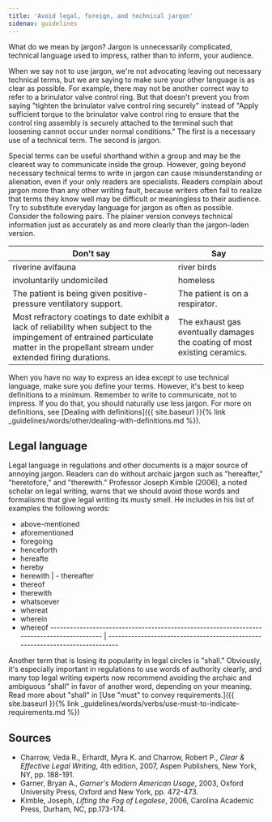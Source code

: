 ```yaml
---
title: 'Avoid legal, foreign, and technical jargon'
sidenav: guidelines
---
```


What do we mean by jargon? Jargon is unnecessarily complicated, technical language used to impress, rather than to inform, your audience.

When we say not to use jargon, we're not advocating leaving out necessary technical terms, but we are saying to make sure your other language is as clear as possible. For example, there may not be another correct way to refer to a brinulator valve control ring. But that doesn't prevent you from saying "tighten the brinulator valve control ring securely" instead of "Apply sufficient torque to the brinulator valve control ring to ensure that the control ring assembly is securely attached to the terminal such that loosening cannot occur under normal conditions." The first is a necessary use of a technical term. The second is jargon.

Special terms can be useful shorthand within a group and may be the clearest way to communicate inside the group. However, going beyond necessary technical terms to write in jargon can cause misunderstanding or alienation, even if your only readers are specialists. Readers complain about jargon more than any other writing fault, because writers often fail to realize that terms they know well may be difficult or meaningless to their audience. Try to substitute everyday language for jargon as often as possible. Consider the following pairs. The plainer version conveys technical information just as accurately as and more clearly than the jargon-laden version.

Don't say  | Say
---------------------------------------------------------------------------------------------------------------------------------------------------------------------------------------- | -------------------------------------------------------------------------
riverine avifauna | river birds
involuntarily undomiciled | homeless
The patient is being given positive-pressure ventilatory support. | The patient is on a respirator.
Most refractory coatings to date exhibit a lack of reliability when subject to the impingement of entrained particulate matter in the propellant stream under extended firing durations. | The exhaust gas eventually damages the coating of most existing ceramics.

When you have no way to express an idea except to use technical language, make sure you define your terms. However, it's best to keep definitions to a minimum. Remember to write to communicate, not to impress. If you do that, you should naturally use less jargon. For more on definitions, see [Dealing with definitions]({{ site.baseurl }}{% link _guidelines/words/other/dealing-with-definitions.md %}).

## Legal language

Legal language in regulations and other documents is a major source of annoying jargon. Readers can do without archaic jargon such as "hereafter," "heretofore," and "therewith." Professor Joseph Kimble (2006), a noted scholar on legal writing, warns that we should avoid those words and formalisms that give legal writing its musty smell. He includes in his list of examples the following words:

- above-mentioned
- aforementioned
- foregoing
- henceforth
- hereafte
- hereby
- herewith | - thereafter
- thereof
- therewith
- whatsoever
- whereat
- wherein
- whereof ------------------------------------------------------------------------------------------ | -----------------------------------------------------------------------------

Another term that is losing its popularity in legal circles is "shall." Obviously, it's especially important in regulations to use words of authority clearly, and many top legal writing experts now recommend avoiding the archaic and ambiguous "shall" in favor of another word, depending on your meaning. Read more about "shall" in [Use "must" to convey requirements.]({{ site.baseurl }}{% link _guidelines/words/verbs/use-must-to-indicate-requirements.md %})

## Sources

- Charrow, Veda R., Erhardt, Myra K. and Charrow, Robert P., _Clear & Effective Legal Writing_, 4th edition, 2007, Aspen Publishers, New York, NY, pp. 188-191.
- Garner, Bryan A., _Garner's Modern American Usage_, 2003, Oxford University Press, Oxford and New York, pp. 472-473.
- Kimble, Joseph, _Lifting the Fog of Legalese_, 2006, Carolina Academic Press, Durham, NC, pp.173-174.
